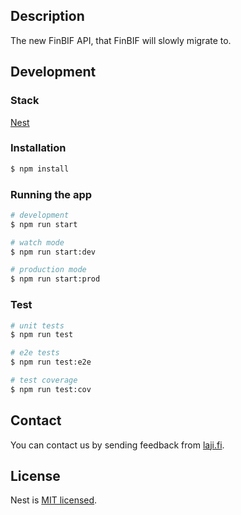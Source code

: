 ## Description

The new FinBIF API, that FinBIF will slowly migrate to.

## Development

### Stack

[Nest](https://github.com/nestjs/nest)

### Installation

```bash
$ npm install
```

### Running the app

```bash
# development
$ npm run start

# watch mode
$ npm run start:dev

# production mode
$ npm run start:prod
```

### Test

```bash
# unit tests
$ npm run test

# e2e tests
$ npm run test:e2e

# test coverage
$ npm run test:cov
```

## Contact

You can contact us by sending feedback from [laji.fi](https://laji.fi).

## License

Nest is [MIT licensed](LICENSE).
